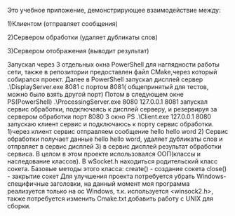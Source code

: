 Это учебное приложение, демонстрирующее взаимодействие между:

1)Клиентом (отправляет сообщения)

2)Сервером обработки (удаляет дубликаты слов)

3)Сервером отображения (выводит результат)

Запускал через 3 отдельных окна PowerShell для наглядности работы сети, также в репозитории предоставлен файл CMake,через который собирался проект.
Далее в PowerShell запускал дисплей сервер .\DisplayServer.exe 8081 с портом 8081( общепринятый для тестов, можно было взять другой порт)
Потом в следующем окне PS(PowerShell) .\ProcessingServer.exe 8080 127.0.0.1 8081 запускал сервис обработки, подключаясь к дисплей серверу, и резервируя за сервером обработки порт 8080
3 окно PS .\Client.exe 127.0.0.1 8080 запускаю клиент сервис и подключаюсь к порту сервис обработки.
1)через клиент сервис отправляем сообщение hello hello word
2) Сервис обработки получает данные hello hello word, удаляет дубликаты слов и отпрвляет в сервис дисплей
3) в сервис дисплей результат обработки сервиса.
В целом в этом проекте использовался ООП(классы и наследование классов). В wSocket.h находиться родительский класс сокета. Базовые методы этого класса:
create() - создание сокета
close() - закрытие сокет
Для улучшения проекта потребуется убрать Windows-специфичные заголовки, на данный момент моя программа реализуется только на ос Windows, т.к. используется  <winsock2.h>, также потребуется изменить Cmake.txt добавить работу с UNIX для сборки.
